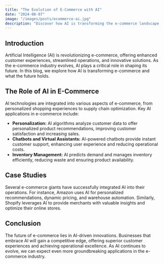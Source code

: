 ```yaml
---
title: "The Evolution of E-Commerce with AI"
date: "2024-08-07"
image: "/images/posts/ecommerce-ai.jpg"
description: "Discover how AI is transforming the e-commerce landscape with personalized experiences and streamlined operations."
---
```


## Introduction

Artificial Intelligence (AI) is revolutionizing e-commerce, offering enhanced customer experiences, streamlined operations, and innovative solutions. As the e-commerce industry evolves, AI plays a critical role in shaping its future. In this blog, we explore how AI is transforming e-commerce and what the future holds.

## The Role of AI in E-Commerce

AI technologies are integrated into various aspects of e-commerce, from personalized shopping experiences to supply chain optimization. Key AI applications in e-commerce include:

- **Personalization:** AI algorithms analyze customer data to offer personalized product recommendations, improving customer satisfaction and increasing sales.
- **Chatbots and Virtual Assistants:** AI-powered chatbots provide instant customer support, enhancing user experience and reducing operational costs.
- **Inventory Management:** AI predicts demand and manages inventory efficiently, reducing waste and ensuring product availability.

## Case Studies

Several e-commerce giants have successfully integrated AI into their operations. For instance, Amazon uses AI for personalized recommendations, dynamic pricing, and warehouse automation. Similarly, Shopify leverages AI to provide merchants with valuable insights and optimize their online stores.

## Conclusion

The future of e-commerce lies in AI-driven innovations. Businesses that embrace AI will gain a competitive edge, offering superior customer experiences and achieving operational excellence. As AI continues to evolve, we can expect even more groundbreaking applications in the e-commerce industry.
